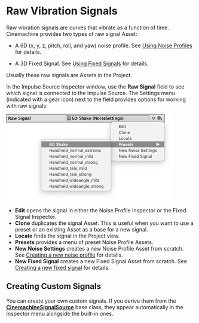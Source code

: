 # Raw Vibration Signals

Raw vibration signals are curves that vibrate as a function of time. Cinemachine provides two types of raw signal Asset:

- A 6D (x, y, z, pitch, roll, and yaw) noise profile. See [Using Noise Profiles](CinemachineImpulseNoiseProfiles.md) for details.

- A 3D Fixed Signal. See [Using Fixed Signals](CinemachineImpulseFixedSignals.md) for details.

Usually these raw signals are Assets in the Project.

In the Impulse Source Inspector window, use the **Raw Signal** field to see which signal is connected to the Impulse Source. The Settings menu (indicated with a gear icon) next to the field provides options for working with raw signals:

![img](images/InspectorImpulseSourceRawSignalMenu.png)

- **Edit** opens the signal in either the Noise Profile Inspector or the Fixed Signal Inspector.
- **Clone** duplicates the signal Asset. This is useful when you want to use a preset or an existing Asset as a base for a new signal.
- **Locate** finds the signal in the Project view.
- **Presets** provides a menu of preset Noise Profile Assets.
- **New Noise Settings** creates a new Noise Profile Asset from scratch. See [Creating a new noise profile](CinemachineImpulseNoiseProfiles.md#CreateNoiseProfile) for details.
- **New Fixed Signal** creates a new Fixed Signal Asset from scratch. See [Creating a new fixed signal](CinemachineImpulseFixedSignals.md#CreateFixedSignal) for details.


## Creating Custom Signals

You can create your own custom signals. If you derive them from the **[CinemachineSignalSource](../api/Cinemachine.SignalSourceAsset.html)** base class, they appear automatically in the Inspector menu alongside the built-in ones.
